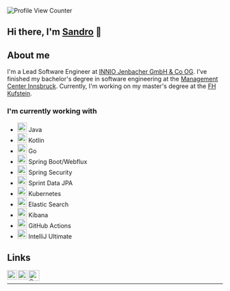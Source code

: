 ![Profile View Counter](https://komarev.com/ghpvc/?username=SandroBerger) 

## Hi there, I'm [Sandro][homepage] 👋

## About me

I'm a Lead Software Engineer at [INNIO Jenbacher GmbH & Co OG](https://www.innio.com/en). 
I've finished my bachelor's degree in software engineering at the [Management Center Innsbruck](https://www.mci.edu/en/study/bachelor/digital-business-software-engineering).
Currently, I'm working on my master's degree at the [FH Kufstein](https://www.fh-kufstein.ac.at/studieren/master/web-engineering-it-solutions-bb). 

### I'm currently working with
* <img width="22px" src="https://cdn.jsdelivr.net/npm/simple-icons@v3/icons/java.svg"/> Java
* <img width="22px" src="https://cdn.jsdelivr.net/npm/simple-icons@v3/icons/kotlin.svg"/> Kotlin
* <img width="22px" src="https://cdn.jsdelivr.net/npm/simple-icons@v3/icons/go.svg"/> Go
* <img width="22px" src="https://cdn.jsdelivr.net/npm/simple-icons@v3/icons/spring.svg"/> Spring Boot/Webflux
* <img width="22px" src="https://cdn.jsdelivr.net/npm/simple-icons@v3/icons/spring.svg"/> Spring Security
* <img width="22px" src="https://cdn.jsdelivr.net/npm/simple-icons@v3/icons/spring.svg"/> Sprint Data JPA
* <img width="22px" src="https://cdn.jsdelivr.net/npm/simple-icons@v3/icons/kubernetes.svg"/> Kubernetes
* <img width="22px" src="https://cdn.jsdelivr.net/npm/simple-icons@v3/icons/elasticsearch.svg"/> Elastic Search
* <img width="22px" src="https://cdn.jsdelivr.net/npm/simple-icons@v3/icons/kibana.svg"/> Kibana 
* <img width="22px" src="https://cdn.jsdelivr.net/npm/simple-icons@v3/icons/githubactions.svg"/> GitHub Actions 
* <img width="22px" src="https://cdn.jsdelivr.net/npm/simple-icons@v3/icons/intellijidea.svg"/> IntelliJ Ultimate

## Links

[<img align="left" alt="Sandro Berger | LinkedIn" width="22px" src="https://cdn.jsdelivr.net/npm/simple-icons@v3/icons/linkedin.svg" />][linkedin]
[<img align="left" alt="Sandro Berger | Instagram" width="22px" src="https://cdn.jsdelivr.net/npm/simple-icons@v3/icons/instagram.svg" />][instagram]
[<img align="left" alt="Sandro Berger | Buy Me A Coffee" width="25px" src="https://www.buymeacoffee.com/assets/img/guidelines/logo-mark-1.svg" />][coffee]

<br />

---
[homepage]: https://berger-sandro.com
[instagram]: https://instagram.com/_sandro_berger_
[linkedin]: https://linkedin.com/comm/mynetwork/discovery-see-all?usecase=PEOPLE_FOLLOWS&followMember=sandro-berger
[coffee]: https://www.buymeacoffee.com/sandroberger

<!--
**SandroBerger/SandroBerger** is a ✨ _special_ ✨ repository because its `README.md` (this file) appears on your GitHub profile.
